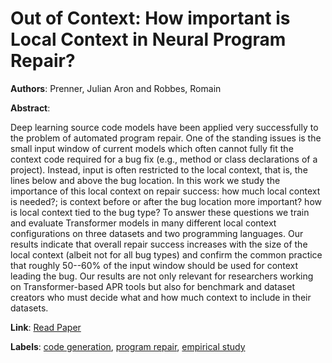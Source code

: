 # Out of Context: How important is Local Context in Neural Program Repair?

**Authors**: Prenner, Julian Aron and Robbes, Romain

**Abstract**:

Deep learning source code models have been applied very successfully to the problem of automated program repair. One of the standing issues is the small input window of current models which often cannot fully fit the context code required for a bug fix (e.g., method or class declarations of a project). Instead, input is often restricted to the local context, that is, the lines below and above the bug location. In this work we study the importance of this local context on repair success: how much local context is needed?; is context before or after the bug location more important? how is local context tied to the bug type? To answer these questions we train and evaluate Transformer models in many different local context configurations on three datasets and two programming languages. Our results indicate that overall repair success increases with the size of the local context (albeit not for all bug types) and confirm the common practice that roughly 50--60\% of the input window should be used for context leading the bug. Our results are not only relevant for researchers working on Transformer-based APR tools but also for benchmark and dataset creators who must decide what and how much context to include in their datasets.

**Link**: [Read Paper](https://doi.org/10.1145/3597503.3639086)

**Labels**: [code generation](../../labels/code_generation.md), [program repair](../../labels/program_repair.md), [empirical study](../../labels/empirical_study.md)
